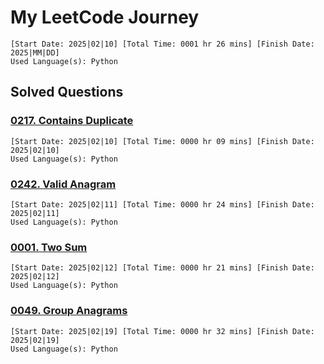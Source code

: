 # My LeetCode Journey
    [Start Date: 2025|02|10] [Total Time: 0001 hr 26 mins] [Finish Date: 2025|MM|DD]
    Used Language(s): Python

## Solved Questions

### [0217. Contains Duplicate](https://leetcode.com/problems/contains-duplicate/)
    [Start Date: 2025|02|10] [Total Time: 0000 hr 09 mins] [Finish Date: 2025|02|10]
    Used Language(s): Python

### [0242. Valid Anagram](https://leetcode.com/problems/valid-anagram/)
    [Start Date: 2025|02|11] [Total Time: 0000 hr 24 mins] [Finish Date: 2025|02|11]
    Used Language(s): Python

### [0001. Two Sum](https://leetcode.com/problems/two-sum/)
    [Start Date: 2025|02|12] [Total Time: 0000 hr 21 mins] [Finish Date: 2025|02|12]
    Used Language(s): Python

### [0049. Group Anagrams](https://leetcode.com/problems/group-anagrams/)
    [Start Date: 2025|02|19] [Total Time: 0000 hr 32 mins] [Finish Date: 2025|02|19]
    Used Language(s): Python